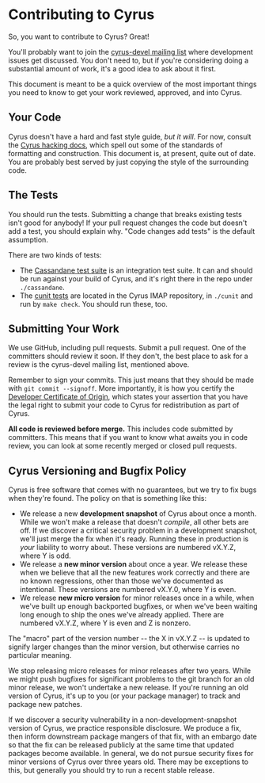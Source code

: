 # Contributing to Cyrus

So, you want to contribute to Cyrus?  Great!

You'll probably want to join the [cyrus-devel mailing
list](https://www.cyrusimap.org/imap/support/feedback-mailing-lists.html#feedback-mailing-lists)
where development issues get discussed.  You don't need to, but if you're
considering doing a substantial amount of work, it's a good idea to ask about
it first.

This document is meant to be a quick overview of the most important things you
need to know to get your work reviewed, approved, and into Cyrus.

## Your Code

Cyrus doesn't have a hard and fast style guide, *but it will*.  For now,
consult the [Cyrus hacking
docs](https://www.cyrusimap.org/imap/developer/guidance/hacking.html), which
spell out some of the standards of formatting and construction.  This document
is, at present, quite out of date.  You are probably best served by just
copying the style of the surrounding code.


## The Tests

You should run the tests.  Submitting a change that breaks existing tests isn't
good for anybody!  If your pull request changes the code but doesn't add a
test, you should explain why.  "Code changes add tests" is the default
assumption.

There are two kinds of tests:

* The [Cassandane test
  suite](https://www.cyrusimap.org/imap/developer/developer-testing.html) is an
  integration test suite.  It can and should be run against your build of
  Cyrus, and it's right there in the repo under `./cassandane`.
* The [cunit tests](https://www.cyrusimap.org/imap/developer/unit-tests.html)
  are located in the Cyrus IMAP repository, in `./cunit` and run by `make
  check`.  You should run these, too.

## Submitting Your Work

We use GitHub, including pull requests.  Submit a pull request.  One of the
committers should review it soon.  If they don't, the best place to ask for
a review is the cyrus-devel mailing list, mentioned above.

Remember to sign your commits.  This just means that they should be made with
`git commit --signoff`.  More importantly, it is how you certify the [Developer
Certificate of Origin](https://developercertificate.org/), which states your
assertion that you have the legal right to submit your code to Cyrus for
redistribution as part of Cyrus.

**All code is reviewed before merge.**  This includes code submitted by
committers.  This means that if you want to know what awaits you in code
review, you can look at some recently merged or closed pull requests.

## Cyrus Versioning and Bugfix Policy

Cyrus is free software that comes with no guarantees, but we try to fix bugs
when they're found.  The policy on that is something like this:

* We release a new **development snapshot** of Cyrus about once a month.  While
  we won't make a release that doesn't *compile*, all other bets are off.  If
  we discover a critical security problem in a development snapshot, we'll just
  merge the fix when it's ready.  Running these in production is *your*
  liability to worry about.  These versions are numbered vX.Y.Z, where Y is
  odd.
* We release a **new minor version** about once a year.  We release these when
  we believe that all the new features work correctly and there are no known
  regressions, other than those we've documented as intentional.  These
  versions are numbered vX.Y.0, where Y is even.
* We release **new micro version** for minor releases once in a while, when
  we've built up enough backported bugfixes, or when we've been waiting long
  enough to ship the ones we've already applied.  There are numbered vX.Y.Z,
  where Y is even and Z is nonzero.

The "macro" part of the version number -- the X in vX.Y.Z -- is updated to
signify larger changes than the minor version, but otherwise carries no
particular meaning.

We stop releasing micro releases for minor releases after two years.  While we
might push bugfixes for significant problems to the git branch for an old minor
release, we won't undertake a new release.  If you're running an old version of
Cyrus, it's up to you (or your package manager) to track and package new
patches.

If we discover a security vulnerability in a non-development-snapshot version
of Cyrus, we practice responsible disclosure.  We produce a fix, then inform
downstream package mangers of that fix, with an embargo date so that the fix
can be released publicly at the same time that updated packages become
available.  In general, we do not pursue security fixes for minor versions of
Cyrus over three years old.  There may be exceptions to this, but generally you
should try to run a recent stable release.
